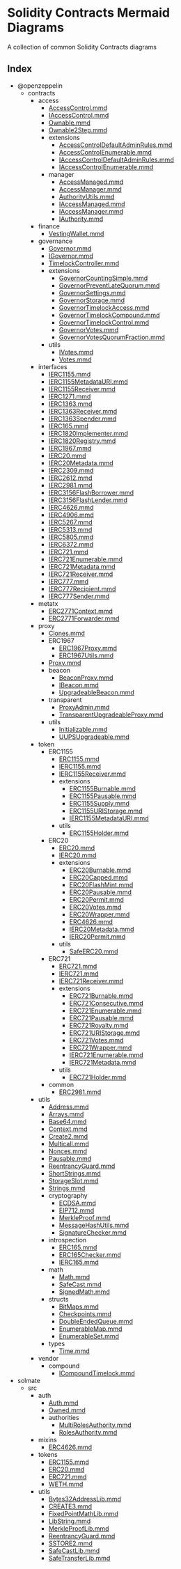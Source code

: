 # Solidity Contracts Mermaid Diagrams

A collection of common Solidity Contracts diagrams

## Index

- @openzeppelin
  - contracts
    - access
      - [AccessControl.mmd](generated/@openzeppelin/contracts/access/AccessControl.mmd)
      - [IAccessControl.mmd](generated/@openzeppelin/contracts/access/IAccessControl.mmd)
      - [Ownable.mmd](generated/@openzeppelin/contracts/access/Ownable.mmd)
      - [Ownable2Step.mmd](generated/@openzeppelin/contracts/access/Ownable2Step.mmd)
      - extensions
        - [AccessControlDefaultAdminRules.mmd](generated/@openzeppelin/contracts/access/extensions/AccessControlDefaultAdminRules.mmd)
        - [AccessControlEnumerable.mmd](generated/@openzeppelin/contracts/access/extensions/AccessControlEnumerable.mmd)
        - [IAccessControlDefaultAdminRules.mmd](generated/@openzeppelin/contracts/access/extensions/IAccessControlDefaultAdminRules.mmd)
        - [IAccessControlEnumerable.mmd](generated/@openzeppelin/contracts/access/extensions/IAccessControlEnumerable.mmd)
      - manager
        - [AccessManaged.mmd](generated/@openzeppelin/contracts/access/manager/AccessManaged.mmd)
        - [AccessManager.mmd](generated/@openzeppelin/contracts/access/manager/AccessManager.mmd)
        - [AuthorityUtils.mmd](generated/@openzeppelin/contracts/access/manager/AuthorityUtils.mmd)
        - [IAccessManaged.mmd](generated/@openzeppelin/contracts/access/manager/IAccessManaged.mmd)
        - [IAccessManager.mmd](generated/@openzeppelin/contracts/access/manager/IAccessManager.mmd)
        - [IAuthority.mmd](generated/@openzeppelin/contracts/access/manager/IAuthority.mmd)
    - finance
      - [VestingWallet.mmd](generated/@openzeppelin/contracts/finance/VestingWallet.mmd)
    - governance
      - [Governor.mmd](generated/@openzeppelin/contracts/governance/Governor.mmd)
      - [IGovernor.mmd](generated/@openzeppelin/contracts/governance/IGovernor.mmd)
      - [TimelockController.mmd](generated/@openzeppelin/contracts/governance/TimelockController.mmd)
      - extensions
        - [GovernorCountingSimple.mmd](generated/@openzeppelin/contracts/governance/extensions/GovernorCountingSimple.mmd)
        - [GovernorPreventLateQuorum.mmd](generated/@openzeppelin/contracts/governance/extensions/GovernorPreventLateQuorum.mmd)
        - [GovernorSettings.mmd](generated/@openzeppelin/contracts/governance/extensions/GovernorSettings.mmd)
        - [GovernorStorage.mmd](generated/@openzeppelin/contracts/governance/extensions/GovernorStorage.mmd)
        - [GovernorTimelockAccess.mmd](generated/@openzeppelin/contracts/governance/extensions/GovernorTimelockAccess.mmd)
        - [GovernorTimelockCompound.mmd](generated/@openzeppelin/contracts/governance/extensions/GovernorTimelockCompound.mmd)
        - [GovernorTimelockControl.mmd](generated/@openzeppelin/contracts/governance/extensions/GovernorTimelockControl.mmd)
        - [GovernorVotes.mmd](generated/@openzeppelin/contracts/governance/extensions/GovernorVotes.mmd)
        - [GovernorVotesQuorumFraction.mmd](generated/@openzeppelin/contracts/governance/extensions/GovernorVotesQuorumFraction.mmd)
      - utils
        - [IVotes.mmd](generated/@openzeppelin/contracts/governance/utils/IVotes.mmd)
        - [Votes.mmd](generated/@openzeppelin/contracts/governance/utils/Votes.mmd)
    - interfaces
      - [IERC1155.mmd](generated/@openzeppelin/contracts/interfaces/IERC1155.mmd)
      - [IERC1155MetadataURI.mmd](generated/@openzeppelin/contracts/interfaces/IERC1155MetadataURI.mmd)
      - [IERC1155Receiver.mmd](generated/@openzeppelin/contracts/interfaces/IERC1155Receiver.mmd)
      - [IERC1271.mmd](generated/@openzeppelin/contracts/interfaces/IERC1271.mmd)
      - [IERC1363.mmd](generated/@openzeppelin/contracts/interfaces/IERC1363.mmd)
      - [IERC1363Receiver.mmd](generated/@openzeppelin/contracts/interfaces/IERC1363Receiver.mmd)
      - [IERC1363Spender.mmd](generated/@openzeppelin/contracts/interfaces/IERC1363Spender.mmd)
      - [IERC165.mmd](generated/@openzeppelin/contracts/interfaces/IERC165.mmd)
      - [IERC1820Implementer.mmd](generated/@openzeppelin/contracts/interfaces/IERC1820Implementer.mmd)
      - [IERC1820Registry.mmd](generated/@openzeppelin/contracts/interfaces/IERC1820Registry.mmd)
      - [IERC1967.mmd](generated/@openzeppelin/contracts/interfaces/IERC1967.mmd)
      - [IERC20.mmd](generated/@openzeppelin/contracts/interfaces/IERC20.mmd)
      - [IERC20Metadata.mmd](generated/@openzeppelin/contracts/interfaces/IERC20Metadata.mmd)
      - [IERC2309.mmd](generated/@openzeppelin/contracts/interfaces/IERC2309.mmd)
      - [IERC2612.mmd](generated/@openzeppelin/contracts/interfaces/IERC2612.mmd)
      - [IERC2981.mmd](generated/@openzeppelin/contracts/interfaces/IERC2981.mmd)
      - [IERC3156FlashBorrower.mmd](generated/@openzeppelin/contracts/interfaces/IERC3156FlashBorrower.mmd)
      - [IERC3156FlashLender.mmd](generated/@openzeppelin/contracts/interfaces/IERC3156FlashLender.mmd)
      - [IERC4626.mmd](generated/@openzeppelin/contracts/interfaces/IERC4626.mmd)
      - [IERC4906.mmd](generated/@openzeppelin/contracts/interfaces/IERC4906.mmd)
      - [IERC5267.mmd](generated/@openzeppelin/contracts/interfaces/IERC5267.mmd)
      - [IERC5313.mmd](generated/@openzeppelin/contracts/interfaces/IERC5313.mmd)
      - [IERC5805.mmd](generated/@openzeppelin/contracts/interfaces/IERC5805.mmd)
      - [IERC6372.mmd](generated/@openzeppelin/contracts/interfaces/IERC6372.mmd)
      - [IERC721.mmd](generated/@openzeppelin/contracts/interfaces/IERC721.mmd)
      - [IERC721Enumerable.mmd](generated/@openzeppelin/contracts/interfaces/IERC721Enumerable.mmd)
      - [IERC721Metadata.mmd](generated/@openzeppelin/contracts/interfaces/IERC721Metadata.mmd)
      - [IERC721Receiver.mmd](generated/@openzeppelin/contracts/interfaces/IERC721Receiver.mmd)
      - [IERC777.mmd](generated/@openzeppelin/contracts/interfaces/IERC777.mmd)
      - [IERC777Recipient.mmd](generated/@openzeppelin/contracts/interfaces/IERC777Recipient.mmd)
      - [IERC777Sender.mmd](generated/@openzeppelin/contracts/interfaces/IERC777Sender.mmd)
    - metatx
      - [ERC2771Context.mmd](generated/@openzeppelin/contracts/metatx/ERC2771Context.mmd)
      - [ERC2771Forwarder.mmd](generated/@openzeppelin/contracts/metatx/ERC2771Forwarder.mmd)
    - proxy
      - [Clones.mmd](generated/@openzeppelin/contracts/proxy/Clones.mmd)
      - ERC1967
        - [ERC1967Proxy.mmd](generated/@openzeppelin/contracts/proxy/ERC1967/ERC1967Proxy.mmd)
        - [ERC1967Utils.mmd](generated/@openzeppelin/contracts/proxy/ERC1967/ERC1967Utils.mmd)
      - [Proxy.mmd](generated/@openzeppelin/contracts/proxy/Proxy.mmd)
      - beacon
        - [BeaconProxy.mmd](generated/@openzeppelin/contracts/proxy/beacon/BeaconProxy.mmd)
        - [IBeacon.mmd](generated/@openzeppelin/contracts/proxy/beacon/IBeacon.mmd)
        - [UpgradeableBeacon.mmd](generated/@openzeppelin/contracts/proxy/beacon/UpgradeableBeacon.mmd)
      - transparent
        - [ProxyAdmin.mmd](generated/@openzeppelin/contracts/proxy/transparent/ProxyAdmin.mmd)
        - [TransparentUpgradeableProxy.mmd](generated/@openzeppelin/contracts/proxy/transparent/TransparentUpgradeableProxy.mmd)
      - utils
        - [Initializable.mmd](generated/@openzeppelin/contracts/proxy/utils/Initializable.mmd)
        - [UUPSUpgradeable.mmd](generated/@openzeppelin/contracts/proxy/utils/UUPSUpgradeable.mmd)
    - token
      - ERC1155
        - [ERC1155.mmd](generated/@openzeppelin/contracts/token/ERC1155/ERC1155.mmd)
        - [IERC1155.mmd](generated/@openzeppelin/contracts/token/ERC1155/IERC1155.mmd)
        - [IERC1155Receiver.mmd](generated/@openzeppelin/contracts/token/ERC1155/IERC1155Receiver.mmd)
        - extensions
          - [ERC1155Burnable.mmd](generated/@openzeppelin/contracts/token/ERC1155/extensions/ERC1155Burnable.mmd)
          - [ERC1155Pausable.mmd](generated/@openzeppelin/contracts/token/ERC1155/extensions/ERC1155Pausable.mmd)
          - [ERC1155Supply.mmd](generated/@openzeppelin/contracts/token/ERC1155/extensions/ERC1155Supply.mmd)
          - [ERC1155URIStorage.mmd](generated/@openzeppelin/contracts/token/ERC1155/extensions/ERC1155URIStorage.mmd)
          - [IERC1155MetadataURI.mmd](generated/@openzeppelin/contracts/token/ERC1155/extensions/IERC1155MetadataURI.mmd)
        - utils
          - [ERC1155Holder.mmd](generated/@openzeppelin/contracts/token/ERC1155/utils/ERC1155Holder.mmd)
      - ERC20
        - [ERC20.mmd](generated/@openzeppelin/contracts/token/ERC20/ERC20.mmd)
        - [IERC20.mmd](generated/@openzeppelin/contracts/token/ERC20/IERC20.mmd)
        - extensions
          - [ERC20Burnable.mmd](generated/@openzeppelin/contracts/token/ERC20/extensions/ERC20Burnable.mmd)
          - [ERC20Capped.mmd](generated/@openzeppelin/contracts/token/ERC20/extensions/ERC20Capped.mmd)
          - [ERC20FlashMint.mmd](generated/@openzeppelin/contracts/token/ERC20/extensions/ERC20FlashMint.mmd)
          - [ERC20Pausable.mmd](generated/@openzeppelin/contracts/token/ERC20/extensions/ERC20Pausable.mmd)
          - [ERC20Permit.mmd](generated/@openzeppelin/contracts/token/ERC20/extensions/ERC20Permit.mmd)
          - [ERC20Votes.mmd](generated/@openzeppelin/contracts/token/ERC20/extensions/ERC20Votes.mmd)
          - [ERC20Wrapper.mmd](generated/@openzeppelin/contracts/token/ERC20/extensions/ERC20Wrapper.mmd)
          - [ERC4626.mmd](generated/@openzeppelin/contracts/token/ERC20/extensions/ERC4626.mmd)
          - [IERC20Metadata.mmd](generated/@openzeppelin/contracts/token/ERC20/extensions/IERC20Metadata.mmd)
          - [IERC20Permit.mmd](generated/@openzeppelin/contracts/token/ERC20/extensions/IERC20Permit.mmd)
        - utils
          - [SafeERC20.mmd](generated/@openzeppelin/contracts/token/ERC20/utils/SafeERC20.mmd)
      - ERC721
        - [ERC721.mmd](generated/@openzeppelin/contracts/token/ERC721/ERC721.mmd)
        - [IERC721.mmd](generated/@openzeppelin/contracts/token/ERC721/IERC721.mmd)
        - [IERC721Receiver.mmd](generated/@openzeppelin/contracts/token/ERC721/IERC721Receiver.mmd)
        - extensions
          - [ERC721Burnable.mmd](generated/@openzeppelin/contracts/token/ERC721/extensions/ERC721Burnable.mmd)
          - [ERC721Consecutive.mmd](generated/@openzeppelin/contracts/token/ERC721/extensions/ERC721Consecutive.mmd)
          - [ERC721Enumerable.mmd](generated/@openzeppelin/contracts/token/ERC721/extensions/ERC721Enumerable.mmd)
          - [ERC721Pausable.mmd](generated/@openzeppelin/contracts/token/ERC721/extensions/ERC721Pausable.mmd)
          - [ERC721Royalty.mmd](generated/@openzeppelin/contracts/token/ERC721/extensions/ERC721Royalty.mmd)
          - [ERC721URIStorage.mmd](generated/@openzeppelin/contracts/token/ERC721/extensions/ERC721URIStorage.mmd)
          - [ERC721Votes.mmd](generated/@openzeppelin/contracts/token/ERC721/extensions/ERC721Votes.mmd)
          - [ERC721Wrapper.mmd](generated/@openzeppelin/contracts/token/ERC721/extensions/ERC721Wrapper.mmd)
          - [IERC721Enumerable.mmd](generated/@openzeppelin/contracts/token/ERC721/extensions/IERC721Enumerable.mmd)
          - [IERC721Metadata.mmd](generated/@openzeppelin/contracts/token/ERC721/extensions/IERC721Metadata.mmd)
        - utils
          - [ERC721Holder.mmd](generated/@openzeppelin/contracts/token/ERC721/utils/ERC721Holder.mmd)
      - common
        - [ERC2981.mmd](generated/@openzeppelin/contracts/token/common/ERC2981.mmd)
    - utils
      - [Address.mmd](generated/@openzeppelin/contracts/utils/Address.mmd)
      - [Arrays.mmd](generated/@openzeppelin/contracts/utils/Arrays.mmd)
      - [Base64.mmd](generated/@openzeppelin/contracts/utils/Base64.mmd)
      - [Context.mmd](generated/@openzeppelin/contracts/utils/Context.mmd)
      - [Create2.mmd](generated/@openzeppelin/contracts/utils/Create2.mmd)
      - [Multicall.mmd](generated/@openzeppelin/contracts/utils/Multicall.mmd)
      - [Nonces.mmd](generated/@openzeppelin/contracts/utils/Nonces.mmd)
      - [Pausable.mmd](generated/@openzeppelin/contracts/utils/Pausable.mmd)
      - [ReentrancyGuard.mmd](generated/@openzeppelin/contracts/utils/ReentrancyGuard.mmd)
      - [ShortStrings.mmd](generated/@openzeppelin/contracts/utils/ShortStrings.mmd)
      - [StorageSlot.mmd](generated/@openzeppelin/contracts/utils/StorageSlot.mmd)
      - [Strings.mmd](generated/@openzeppelin/contracts/utils/Strings.mmd)
      - cryptography
        - [ECDSA.mmd](generated/@openzeppelin/contracts/utils/cryptography/ECDSA.mmd)
        - [EIP712.mmd](generated/@openzeppelin/contracts/utils/cryptography/EIP712.mmd)
        - [MerkleProof.mmd](generated/@openzeppelin/contracts/utils/cryptography/MerkleProof.mmd)
        - [MessageHashUtils.mmd](generated/@openzeppelin/contracts/utils/cryptography/MessageHashUtils.mmd)
        - [SignatureChecker.mmd](generated/@openzeppelin/contracts/utils/cryptography/SignatureChecker.mmd)
      - introspection
        - [ERC165.mmd](generated/@openzeppelin/contracts/utils/introspection/ERC165.mmd)
        - [ERC165Checker.mmd](generated/@openzeppelin/contracts/utils/introspection/ERC165Checker.mmd)
        - [IERC165.mmd](generated/@openzeppelin/contracts/utils/introspection/IERC165.mmd)
      - math
        - [Math.mmd](generated/@openzeppelin/contracts/utils/math/Math.mmd)
        - [SafeCast.mmd](generated/@openzeppelin/contracts/utils/math/SafeCast.mmd)
        - [SignedMath.mmd](generated/@openzeppelin/contracts/utils/math/SignedMath.mmd)
      - structs
        - [BitMaps.mmd](generated/@openzeppelin/contracts/utils/structs/BitMaps.mmd)
        - [Checkpoints.mmd](generated/@openzeppelin/contracts/utils/structs/Checkpoints.mmd)
        - [DoubleEndedQueue.mmd](generated/@openzeppelin/contracts/utils/structs/DoubleEndedQueue.mmd)
        - [EnumerableMap.mmd](generated/@openzeppelin/contracts/utils/structs/EnumerableMap.mmd)
        - [EnumerableSet.mmd](generated/@openzeppelin/contracts/utils/structs/EnumerableSet.mmd)
      - types
        - [Time.mmd](generated/@openzeppelin/contracts/utils/types/Time.mmd)
    - vendor
      - compound
        - [ICompoundTimelock.mmd](generated/@openzeppelin/contracts/vendor/compound/ICompoundTimelock.mmd)
- solmate
  - src
    - auth
      - [Auth.mmd](generated/solmate/src/auth/Auth.mmd)
      - [Owned.mmd](generated/solmate/src/auth/Owned.mmd)
      - authorities
        - [MultiRolesAuthority.mmd](generated/solmate/src/auth/authorities/MultiRolesAuthority.mmd)
        - [RolesAuthority.mmd](generated/solmate/src/auth/authorities/RolesAuthority.mmd)
    - mixins
      - [ERC4626.mmd](generated/solmate/src/mixins/ERC4626.mmd)
    - tokens
      - [ERC1155.mmd](generated/solmate/src/tokens/ERC1155.mmd)
      - [ERC20.mmd](generated/solmate/src/tokens/ERC20.mmd)
      - [ERC721.mmd](generated/solmate/src/tokens/ERC721.mmd)
      - [WETH.mmd](generated/solmate/src/tokens/WETH.mmd)
    - utils
      - [Bytes32AddressLib.mmd](generated/solmate/src/utils/Bytes32AddressLib.mmd)
      - [CREATE3.mmd](generated/solmate/src/utils/CREATE3.mmd)
      - [FixedPointMathLib.mmd](generated/solmate/src/utils/FixedPointMathLib.mmd)
      - [LibString.mmd](generated/solmate/src/utils/LibString.mmd)
      - [MerkleProofLib.mmd](generated/solmate/src/utils/MerkleProofLib.mmd)
      - [ReentrancyGuard.mmd](generated/solmate/src/utils/ReentrancyGuard.mmd)
      - [SSTORE2.mmd](generated/solmate/src/utils/SSTORE2.mmd)
      - [SafeCastLib.mmd](generated/solmate/src/utils/SafeCastLib.mmd)
      - [SafeTransferLib.mmd](generated/solmate/src/utils/SafeTransferLib.mmd)
